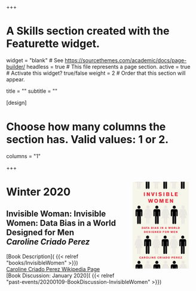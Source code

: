 +++
# A Skills section created with the Featurette widget.
widget = "blank"  # See https://sourcethemes.com/academic/docs/page-builder/
headless = true  # This file represents a page section.
active = true  # Activate this widget? true/false
weight = 2  # Order that this section will appear.

title = ""
subtitle = ""

[design]
  # Choose how many columns the section has. Valid values: 1 or 2.
  columns = "1"



+++

<img alt = '' width='30%' src='gallery/InvisibleWomen.jpg' align="right" style="margin:15px;"/> 
<h1> Winter 2020 </h1>
<h2>
<b> Invisible Woman: Invisible Women: Data Bias in a World Designed for Men </b>
<br>
<i> Caroline Criado Perez </i>
</h2>

[Book Description]( {{< relref "books/InvisibleWomen" >}})  
[Caroline Criado Perez Wikipedia Page](https://en.wikipedia.org/wiki/Caroline_Criado-Perez)  
[Book Discussion: January 2020]( {{< relref "past-events/20200109-BookDiscussion-InvisibleWomen" >}})



